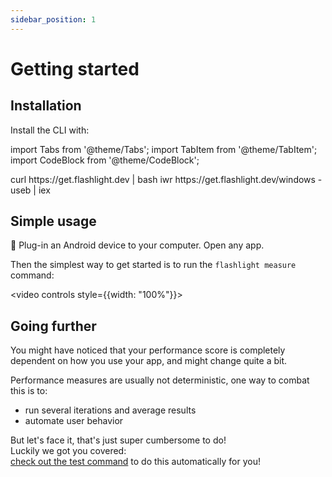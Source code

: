 ```yaml
---
sidebar_position: 1
---
```


# Getting started

## Installation

Install the CLI with:

import Tabs from '@theme/Tabs';
import TabItem from '@theme/TabItem';
import CodeBlock from '@theme/CodeBlock';

<Tabs>
  <TabItem value="unix" label="macOS/Linux" default>
    <CodeBlock language="bash">
      curl https://get.flashlight.dev | bash
    </CodeBlock>
  </TabItem>
  <TabItem value="windows" label="Windows">
    <CodeBlock language="bash">
      iwr https://get.flashlight.dev/windows -useb | iex
    </CodeBlock>
  </TabItem>
</Tabs>

## Simple usage

🔌 Plug-in an Android device to your computer. Open any app.

Then the simplest way to get started is to run the `flashlight measure` command:

<video controls style={{width: "100%"}}>

  <source src="https://github.com/bamlab/flashlight/assets/4534323/4038a342-f145-4c3b-8cde-17949bf52612"/>
</video>

## Going further

You might have noticed that your performance score is completely dependent on how you use your app, and might change quite a bit.

Performance measures are usually not deterministic, one way to combat this is to:

- run several iterations and average results
- automate user behavior

But let's face it, that's just super cumbersome to do!  
Luckily we got you covered:  
[check out the test command](test) to do this automatically for you!
